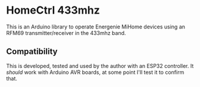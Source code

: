 # HomeCtrl 433mhz

This is an Arduino library to operate Energenie MiHome devices using an RFM69 transmitter/receiver in the 433mhz band.

## Compatibility

This is developed, tested and used by the author with an ESP32 controller.
It *should* work with Arduino AVR boards, at some point I'll test it to confirm that.